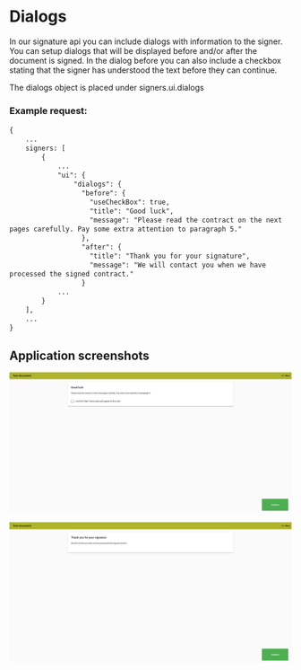 # Dialogs

In our signature api you can include dialogs with information to the signer. You can setup dialogs that will be displayed before and/or after the document is signed. In the dialog before you can also include a checkbox stating that the signer has understood the text before they can continue.

The dialogs object is placed under signers.ui.dialogs

### Example request:

```text
{
    ...
    signers: [
        {
            ...
            "ui": {
                "dialogs": {
                  "before": {
                    "useCheckBox": true,
                    "title": "Good luck",
                    "message": "Please read the contract on the next pages carefully. Pay some extra attention to paragraph 5."
                  },
                  "after": {
                    "title": "Thank you for your signature",
                    "message": "We will contact you when we have processed the signed contract."
                  }
            ...
        } 
    ],
    ...
}
```

## Application screenshots

![](../../.gitbook/assets/dialog-before.PNG)

![](../../.gitbook/assets/dialog-after.PNG)

